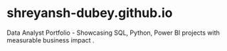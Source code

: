 # shreyansh-dubey.github.io
Data Analyst Portfolio - Showcasing SQL, Python, Power BI projects with measurable business impact .
